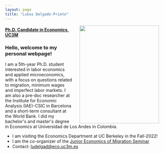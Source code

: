 ```yaml
---
layout: page
title: "Lukas Delgado-Prieto"
---
```

 <img align="right" width="260" height="320" style="right; padding-left:20px" src="https://user-images.githubusercontent.com/57502134/186741596-b93baccb-0009-4910-8db5-26d27765dc15.png"/> <!--- The padding-left is the one that gives the margin with the text -->
 
#### [Ph.D. Candidate in Economics, UC3M](http://economics.uc3m.es/personal/delgado-prieto/)

### Hello, welcome to my personal webpage! 

 
<p align="left"> 
I am a 5th-year Ph.D. student interested in labor economics and applied microeconomics, with a focus on questions related to migration, minimum wages and imperfect labor markets. I am also a pre-doc researcher at the Institute for Economic Analysis (IAE)-CSIC in Barcelona and a short-term consultant at the World Bank. I did my bachelor's and master's degree in Economics at Universidad de Los Andes in Colombia.
</p>

 - I am visiting the Economics Department at UC Berkeley in the Fall-2022!
 - I am the co-organizer of the [Junior Economics of Migration Seminar](https://sites.google.com/view/the-economics-of-migration)
 - Contact: [ludelgad@eco.uc3m.es](mailto:ludelgad@eco.uc3m.es)
